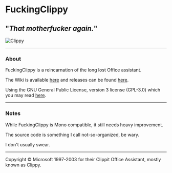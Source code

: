 # FuckingClippy
## "*That motherfucker again.*"

![Clippy](http://didi.wcantin.ca/p/clippy2.png)

---

### About
FuckingClippy is a reincarnation of the long lost Office assistant.

The Wiki is available [here][wiki] and releases can be found [here][releases].

Using the GNU General Public License, version 3 license (GPL-3.0) which you may read [here][license].

---

### Notes
While FuckingClippy is Mono compatible, it still needs heavy improvement.

The source code is something I call not-so-organized, be wary.

I don't usually swear.

---

Copyright © Microsoft 1997-2003 for their Clippit Office Assistant, mostly known as Clippy.

[wiki]: https://github.com/guitarxhero/FuckingClippy/wiki
[releases]: https://github.com/guitarxhero/FuckingClippy/releases
[license]: LICENSE
